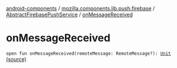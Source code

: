 [android-components](../../index.md) / [mozilla.components.lib.push.firebase](../index.md) / [AbstractFirebasePushService](index.md) / [onMessageReceived](./on-message-received.md)

# onMessageReceived

`open fun onMessageReceived(remoteMessage: RemoteMessage?): `[`Unit`](https://kotlinlang.org/api/latest/jvm/stdlib/kotlin/-unit/index.html) [(source)](https://github.com/mozilla-mobile/android-components/blob/master/components/lib/push-firebase/src/main/java/mozilla/components/lib/push/firebase/AbstractFirebasePushService.kt#L49)